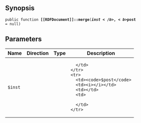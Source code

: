 ## Synopsis

<code>public function <b>[[RDFDocument]]::merge</b>(<b>$inst</b>, <b>$post</b> = null)</code>

## Parameters

<table>
  <thead>
    <tr>
      <th>Name</th>
      <th>Direction</th>
      <th>Type</th>
      <th>Description</th>
    </tr>
  </thead>
  <tbody>
    <tr>
      <td><code>$inst</code>
      <td><i></i></td>
      <td></td>
      <td>

      </td>
    </tr>
    <tr>
      <td><code>$post</code>
      <td><i></i></td>
      <td></td>
      <td>

      </td>
    </tr>
  </tbody>
</table>


